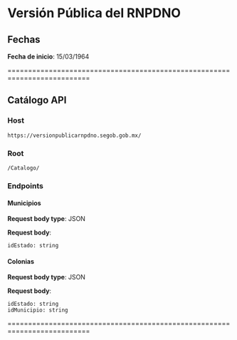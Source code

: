 # Versión Pública del RNPDNO

## Fechas

**Fecha de inicio**: 15/03/1964

==========================================================================

## Catálogo API

### Host

`https://versionpublicarnpdno.segob.gob.mx/`

### Root

`/Catalogo/`

### Endpoints

#### Municipios

**Request body type**: JSON

**Request body**:

```
idEstado: string
```

#### Colonias

**Request body type**: JSON

**Request body**:

```
idEstado: string
idMunicipio: string
```

==========================================================================


